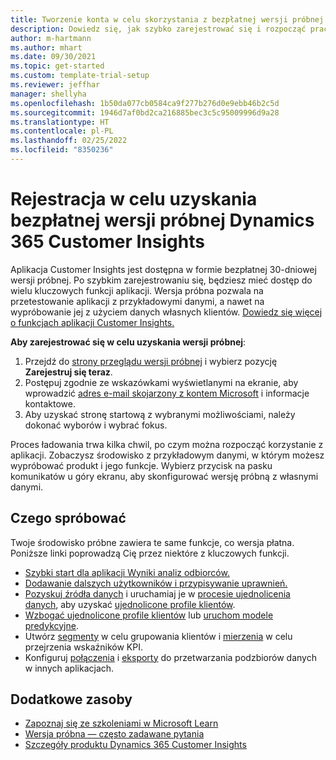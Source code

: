 ```yaml
---
title: Tworzenie konta w celu skorzystania z bezpłatnej wersji próbnej — Dynamics 365 Customer Insights
description: Dowiedz się, jak szybko zarejestrować się i rozpocząć pracę z bezpłatną wersję próbną aplikację Customer Insights. Odkryj aplikację i znajdź więcej materiałów do nauki.
author: m-hartmann
ms.author: mhart
ms.date: 09/30/2021
ms.topic: get-started
ms.custom: template-trial-setup
ms.reviewer: jeffhar
manager: shellyha
ms.openlocfilehash: 1b50da077cb0584ca9f277b276d0e9ebb46b2c5d
ms.sourcegitcommit: 1946d7af0bd2ca216885bec3c5c95009996d9a28
ms.translationtype: HT
ms.contentlocale: pl-PL
ms.lasthandoff: 02/25/2022
ms.locfileid: "8350236"
---
```

# <a name="sign-up-for-a-free-dynamics-365-customer-insights-trial"></a>Rejestracja w celu uzyskania bezpłatnej wersji próbnej Dynamics 365 Customer Insights

Aplikacja Customer Insights jest dostępna w formie bezpłatnej 30-dniowej wersji próbnej. Po szybkim zarejestrowaniu się, będziesz mieć dostęp do wielu kluczowych funkcji aplikacji. Wersja próbna pozwala na przetestowanie aplikacji z przykładowymi danymi, a nawet na wypróbowanie jej z użyciem danych własnych klientów. [Dowiedz się więcej o funkcjach aplikacji Customer Insights.](overview.md)

**Aby zarejestrować się w celu uzyskania wersji próbnej**:

1. Przejdź do [strony przeglądu wersji próbnej](https://dynamics.microsoft.com/get-started/?appname=customerinsights) i wybierz pozycję **Zarejestruj się teraz**.
1. Postępuj zgodnie ze wskazówkami wyświetlanymi na ekranie, aby wprowadzić [adres e-mail skojarzony z kontem Microsoft](https://support.microsoft.com/windows/what-is-a-microsoft-account-4a7c48e9-ff5a-e9c6-5a5c-1a57d66c3bfa) i informacje kontaktowe.
1. Aby uzyskać stronę startową z wybranymi możliwościami, należy dokonać wyborów i wybrać fokus.

Proces ładowania trwa kilka chwil, po czym można rozpocząć korzystanie z aplikacji. Zobaczysz środowisko z przykładowym danymi, w którym możesz wypróbować produkt i jego funkcje. Wybierz przycisk na pasku komunikatów u góry ekranu, aby skonfigurować wersję próbną z własnymi danymi.

## <a name="what-to-try"></a>Czego spróbować

Twoje środowisko próbne zawiera te same funkcje, co wersja płatna. Poniższe linki poprowadzą Cię przez niektóre z kluczowych funkcji.

- [Szybki start dla aplikacji Wyniki analiz odbiorców.](audience-insights/get-started.md)
- [Dodawanie dalszych użytkowników i przypisywanie uprawnień.](audience-insights/permissions.md)
- [Pozyskuj źródła danych](audience-insights/data-sources.md) i uruchamiaj je w [procesie ujednolicenia danych](audience-insights/data-unification.md), aby uzyskać [ujednolicone profile klientów](audience-insights/customer-profiles.md).
- [Wzbogać ujednolicone profile klientów](audience-insights/enrichment-hub.md) lub [uruchom modele predykcyjne](audience-insights/predictions-overview.md).
- Utwórz [segmenty](audience-insights/segments.md) w celu grupowania klientów i [mierzenia](audience-insights/measures.md) w celu przejrzenia wskaźników KPI.
- Konfiguruj [połączenia](audience-insights/connections.md) i [eksporty](audience-insights/export-destinations.md) do przetwarzania podzbiorów danych w innych aplikacjach.

## <a name="additional-resources"></a>Dodatkowe zasoby

- [Zapoznaj się ze szkoleniami w Microsoft Learn](/learn/browse/?filter-products=dynamics-dynamics-cust-insights)
- [Wersja próbna — często zadawane pytania](trial-faq.md)
- [Szczegóły produktu Dynamics 365 Customer Insights](https://dynamics.microsoft.com/ai/customer-insights/)

